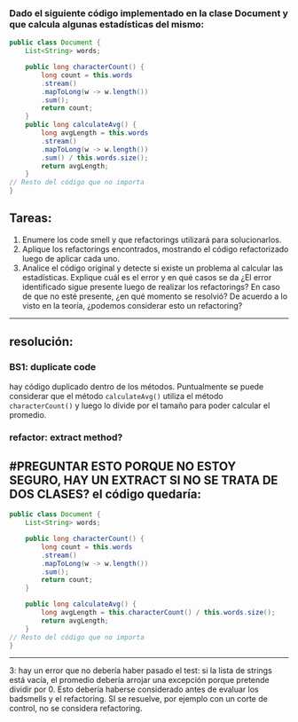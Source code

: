 ### Dado el siguiente código implementado en la clase Document y que calcula algunas estadísticas del mismo:

```java
public class Document {
    List<String> words;

    public long characterCount() {
        long count = this.words
        .stream()
        .mapToLong(w -> w.length())
        .sum();
    	return count;
	}
    public long calculateAvg() {
    	long avgLength = this.words
        .stream()
        .mapToLong(w -> w.length())
        .sum() / this.words.size();
 	    return avgLength;
	}
// Resto del código que no importa
}
```

## Tareas:

1. Enumere los code smell y que refactorings utilizará para solucionarlos.
2. Aplique los refactorings encontrados, mostrando el código refactorizado luego de aplicar cada uno.
3. Analice el código original y detecte si existe un problema al calcular las estadísticas. Explique cuál es el error y en qué casos se da ¿El error identificado sigue presente luego de realizar los refactorings? En caso de que no esté presente, ¿en qué momento se resolvió? De acuerdo a lo visto en la teoría, ¿podemos considerar esto un refactoring?
---
## resolución:
### BS1: duplicate code
hay código duplicado dentro de los métodos. Puntualmente se puede considerar que el método `calculateAvg()` utiliza el método `characterCount()` y luego lo divide por el tamaño para poder calcular el promedio.
### refactor: extract method?
#PREGUNTAR ESTO PORQUE NO ESTOY SEGURO, HAY UN EXTRACT SI NO SE TRATA DE DOS CLASES?
el código quedaría:
---

```java
public class Document {
    List<String> words;

    public long characterCount() {
        long count = this.words
        .stream()
        .mapToLong(w -> w.length())
        .sum();
    	return count;
	}

    public long calculateAvg() {
    	long avgLength = this.characterCount() / this.words.size();
 	    return avgLength;
	}
// Resto del código que no importa
}
```
---
3: hay un error que no debería haber pasado el test: si la lista de strings está vacía, el promedio debería arrojar una excepción porque pretende dividir por 0. Esto debería haberse considerado antes de evaluar los badsmells y el refactoring. SI se resuelve, por ejemplo con un corte de control, no se considera refactoring. 